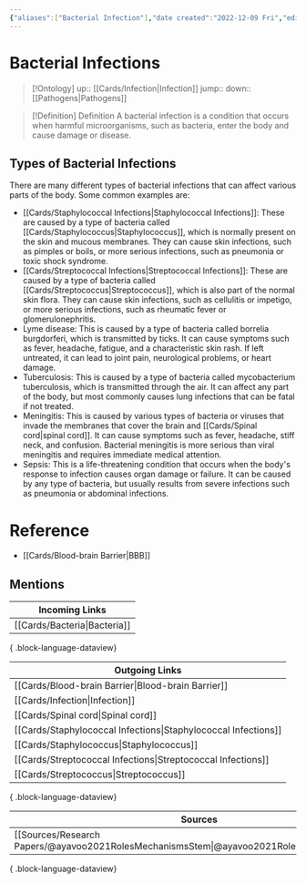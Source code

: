 ```yaml
---
{"aliases":["Bacterial Infection"],"date created":"2022-12-09 Fri","edited":"2023-04-06 Thu","dg-publish":true,"permalink":"/cards/bacterial-infections/","dgPassFrontmatter":true}
---
```


# Bacterial Infections

> [!Ontology]
> up:: [[Cards/Infection\|Infection]]
> jump::
> down:: [[Pathogens\|Pathogens]]

> [!Definition] Definition
> A bacterial infection is a condition that occurs when harmful microorganisms, such as bacteria, enter the body and cause damage or disease.

## Types of Bacterial Infections

There are many different types of bacterial infections that can affect various parts of the body. Some common examples are:

- [[Cards/Staphylococcal Infections\|Staphylococcal Infections]]: These are caused by a type of bacteria called [[Cards/Staphylococcus\|Staphylococcus]], which is normally present on the skin and mucous membranes. They can cause skin infections, such as pimples or boils, or more serious infections, such as pneumonia or toxic shock syndrome.
- [[Cards/Streptococcal Infections\|Streptococcal Infections]]: These are caused by a type of bacteria called [[Cards/Streptococcus\|Streptococcus]], which is also part of the normal skin flora. They can cause skin infections, such as cellulitis or impetigo, or more serious infections, such as rheumatic fever or glomerulonephritis.
- Lyme disease: This is caused by a type of bacteria called borrelia burgdorferi, which is transmitted by ticks. It can cause symptoms such as fever, headache, fatigue, and a characteristic skin rash. If left untreated, it can lead to joint pain, neurological problems, or heart damage.
- Tuberculosis: This is caused by a type of bacteria called mycobacterium tuberculosis, which is transmitted through the air. It can affect any part of the body, but most commonly causes lung infections that can be fatal if not treated.
- Meningitis: This is caused by various types of bacteria or viruses that invade the membranes that cover the brain and [[Cards/Spinal cord\|spinal cord]]. It can cause symptoms such as fever, headache, stiff neck, and confusion. Bacterial meningitis is more serious than viral meningitis and requires immediate medical attention.
- Sepsis: This is a life-threatening condition that occurs when the body's response to infection causes organ damage or failure. It can be caused by any type of bacteria, but usually results from severe infections such as pneumonia or abdominal infections.

# Reference

- [[Cards/Blood-brain Barrier\|BBB]]

## Mentions

| Incoming Links                  |
| ------------------------------- |
| [[Cards/Bacteria\|Bacteria]] |

{ .block-language-dataview}

| Outgoing Links                                                    |
| ----------------------------------------------------------------- |
| [[Cards/Blood-brain Barrier\|Blood-brain Barrier]]             |
| [[Cards/Infection\|Infection]]                                 |
| [[Cards/Spinal cord\|Spinal cord]]                             |
| [[Cards/Staphylococcal Infections\|Staphylococcal Infections]] |
| [[Cards/Staphylococcus\|Staphylococcus]]                       |
| [[Cards/Streptococcal Infections\|Streptococcal Infections]]   |
| [[Cards/Streptococcus\|Streptococcus]]                         |

{ .block-language-dataview}

| Sources                                                                                       |
| --------------------------------------------------------------------------------------------- |
| [[Sources/Research Papers/@ayavoo2021RolesMechanismsStem\|@ayavoo2021RolesMechanismsStem]] |

{ .block-language-dataview}